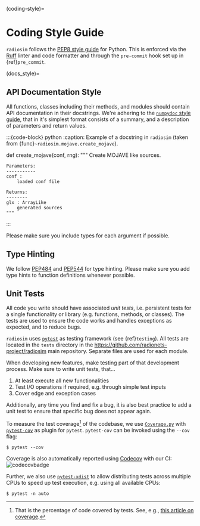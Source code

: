 (coding-style)=
# Coding Style Guide

`radiosim` follows the [PEP8 style guide][pep8] for Python. This is enforced via the [Ruff][ruff]
linter and code formatter and through the `pre-commit` hook set up in {ref}`pre_commit`.


(docs_style)=
## API Documentation Style

All functions, classes including their methods, and modules should contain API documentation
in their docstrings. We're adhering to the [`numpydoc` style guide][numpydoc], that in it's
simplest format consists of a summary, and a description of parameters and
return values.

:::{code-block} python
:caption: Example of a docstring in `radiosim` (taken from {func}`~radiosim.mojave.create_mojave`).

def create_mojave(conf, rng):
    """
    Create MOJAVE like sources.

    Parameters:
    -----------
    conf :
        loaded conf file

    Returns:
    --------
    glx : ArrayLike
        generated sources
    """
:::

Please make sure you include types for each argument if possible.


## Type Hinting

We follow [PEP484][pep484] and [PEP544][pep544] for type hinting. Please make sure you add
type hints to function definitions whenever possible.


## Unit Tests

All code you write should have associated *unit tests*, i.e. persistent tests for a single functionality or
library (e.g. functions, methods, or classes). The tests are used to ensure the code works
and handles exceptions as expected, and to reduce bugs.

`radiosim` uses [`pytest`][pytest] as testing framework (see {ref}`testing`). All tests
are located in the `tests` directory in the https://github.com/radionets-project/radiosim
main repository. Separate files are used for each module.

When developing new features, make testing part of that development process.
Make sure to write unit tests, that...

1. At least execute all new functionalities
2. Test I/O operations if required, e.g. through simple test inputs
3. Cover edge and exception cases

Additionally, any time you find and fix a bug, it is also best practice
to add a unit test to ensure that specific bug does not appear again.

To measure the test coverage[^1] of the codebase, we use [`Coverage.py`][coveragepy]
with [`pytest-cov`][pytestcov] as plugin for `pytest`. `pytest-cov` can be invoked
using the `--cov` flag:

```shell-session
$ pytest --cov
```

Coverage is also automatically reported using [Codecov][codecov] with our CI: ![codecovbadge](https://codecov.io/github/radionets-project/radiosim/badge.svg)

Further, we also use [`pytest-xdist`][pytestxdist] to allow distributing tests
across multiple CPUs to speed up test execution, e.g. using all available CPUs:

```shell-session
$ pytest -n auto
```


[^1]: That is the percentage of code covered by tests. See, e.g., [this article on coverage][atlassian-cov].

[pep8]: https://peps.python.org/pep-0008/
[ruff]: https://docs.astral.sh/ruff/
[numpydoc]: https://numpydoc.readthedocs.io/en/latest/format.html
[pep484]: https://peps.python.org/pep-0484/
[pep544]: https://peps.python.org/pep-0544/
[pytest]: https://docs.pytest.org/en/stable/
[coveragepy]: https://coverage.readthedocs.io/en/7.10.2/
[pytestcov]: https://pytest-cov.readthedocs.io/en/latest/
[codecov]: https://app.codecov.io/github/radionets-project/radiosim
[codecovbadge]:  https://codecov.io/github/radionets-project/radiosim/badge.svg
[pytestxdist]: https://pytest-xdist.readthedocs.io/en/stable/
[atlassian-cov]: https://www.atlassian.com/continuous-delivery/software-testing/code-coverage
